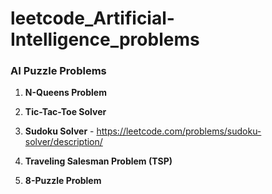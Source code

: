 # leetcode_Artificial-Intelligence_problems

### AI Puzzle Problems

1. **N-Queens Problem**

2. **Tic-Tac-Toe Solver**

3. **Sudoku Solver** - https://leetcode.com/problems/sudoku-solver/description/

4. **Traveling Salesman Problem (TSP)**

5. **8-Puzzle Problem**
 

